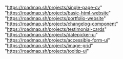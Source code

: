 "https://roadmap.sh/projects/single-page-cv"
"https://roadmap.sh/projects/basic-html-website"
"https://roadmap.sh/projects/portfolio-website"
"https://roadmap.sh/projects/changelog-component"
"https://roadmap.sh/projects/testimonial-cards"
"https://roadmap.sh/projects/datepicker-ui"
"https://roadmap.sh/projects/accessible-form-ui"
"https://roadmap.sh/projects/image-grid"
"https://roadmap.sh/projects/tooltip-ui"
